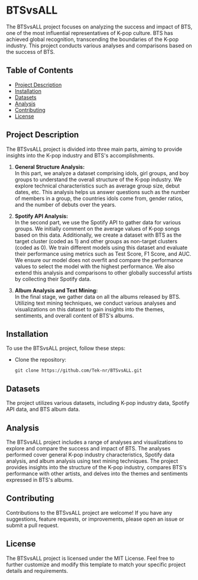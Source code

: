 # BTSvsALL

The BTSvsALL project focuses on analyzing the success and impact of BTS, one of the most influential representatives of K-pop culture. BTS has achieved global recognition, transcending the boundaries of the K-pop industry. This project conducts various analyses and comparisons based on the success of BTS.

## Table of Contents

- [Project Description](#project-description)
- [Installation](#installation)
- [Datasets](#datasets)
- [Analysis](#analysis)
- [Contributing](#contributing)
- [License](#license)

## Project Description

The BTSvsALL project is divided into three main parts, aiming to provide insights into the K-pop industry and BTS's accomplishments.

1. **General Structure Analysis:** <br>
   In this part, we analyze a dataset comprising idols, girl groups, and boy groups to understand the overall structure of the K-pop industry. We explore technical characteristics such as average group size, debut dates, etc. This analysis helps us answer questions such as the number of members in a group, the countries idols come from, gender ratios, and the number of debuts over the years.

2. **Spotify API Analysis:** <br>
   In the second part, we use the Spotify API to gather data for various groups. We initially comment on the average values of K-pop songs based on this data. Additionally, we create a dataset with BTS as the target cluster (coded as 1) and other groups as non-target clusters (coded as 0). We train different models using this dataset and evaluate their performance using metrics such as Test Score, F1 Score, and AUC. We ensure our model does not overfit and compare the performance values to select the model with the highest performance. We also extend this analysis and comparisons to other globally successful artists by collecting their Spotify data.

3. **Album Analysis and Text Mining:** <br>
   In the final stage, we gather data on all the albums released by BTS. Utilizing text mining techniques, we conduct various analyses and visualizations on this dataset to gain insights into the themes, sentiments, and overall content of BTS's albums.

## Installation

To use the BTSvsALL project, follow these steps:

- Clone the repository:

   ```shell
   git clone https://github.com/Tek-nr/BTSvsALL.git

## Datasets
The project utilizes various datasets, including K-pop industry data, Spotify API data, and BTS album data. 

## Analysis
The BTSvsALL project includes a range of analyses and visualizations to explore and compare the success and impact of BTS. The analyses performed cover general K-pop industry characteristics, Spotify data analysis, and album analysis using text mining techniques. The project provides insights into the structure of the K-pop industry, compares BTS's performance with other artists, and delves into the themes and sentiments expressed in BTS's albums.

## Contributing
Contributions to the BTSvsALL project are welcome! If you have any suggestions, feature requests, or improvements, please open an issue or submit a pull request.

## License
The BTSvsALL project is licensed under the MIT License. 
Feel free to further customize and modify this template to match your specific project details and requirements.


